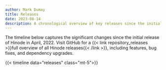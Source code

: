 ```yaml
---
author: Mark Dumay
title: Releases
date: 2023-08-14
description: A chronological overview of key releases since the initial launch of Hinode.
---
```


The timeline below captures the significant changes since the initial release of Hinode in April, 2022. Visit GitHub for a {{< link repository_releases >}}full overview of all Hinode releases{{< /link >}}, including features, bug fixes, and dependency upgrades.

{{< timeline data="releases" class="mt-5">}}
